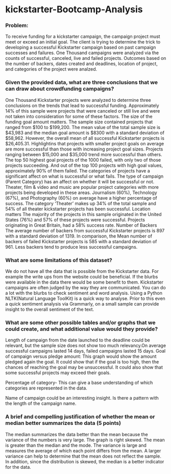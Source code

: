 # kickstarter-Bootcamp-Analysis

### Problem: 
To receive funding for a kickstarter campaign, the campaign project must meet or exceed an initial goal. The client is trying to determine the trick to developing a successful Kickstarter campaign based on past campaign successes and failures. One Thousand campaigns were analyzed via the counts of successful, canceled, live and failed projects.  Outcomes based on the number of backers, dates created and deadlines, location of project, and categories of the project were analzed.
 
### Given the provided data, what are three conclusions that we can draw about crowdfunding campaigns?
 
One Thousand Kickstarter projects were analyzed to determine three conclusions on the trends that lead to successful funding. Approximately 14% of this sample were projects that were canceled or still live and were not taken into consideration for some of these factors.
The size of the funding goal amount matters.
The sample size contained projects that ranged from $100 to $199,200. The mean value of the total sample size is $43,983 and the median goal amount is $8300 with a standard deviation of $58,962. However, the overall mean of all successful Kickstarter projects is $26,405.31. Highlightins that projects with smaller project goals on average are more successful than those with increasing project goal sizes. 
Projects ranging between $15,000 and $35,000 trend more successful than others. The top 50 highest goal projects of the 1000 failed, with only two of those projects succeeding. And out of the top 100 projects with high goal values, approximately 90% of them failed. 
The categories of projects have a significant affect on what is successful or what fails. 
The type of campaign (Parent Category) has an affect on whether it will be successful or not. Theater, film & video and music are popular project categories with more projects being developed in these areas. Journalism (60%), Technology (67%), and Photography (60%) on average have a higher percentage of success. The category ‘Theater’ makes up 34% of the total sample and 54% of all theater kickstarter projects has been successful.
Location matters
The majority of the projects in this sample originated in the United States (76%) and  57% of these projects were successful. Projects originating in Great Britain, had a 58% success rate.
Number of Backers
The average number of backers from successful Kickstarter projects is 897 with a standard deviation of 1319. In comparison, the Mean number of backers of failed Kickstarter projects is 585 with a standard deviation of 961. Less backers tend to produce less successful campaigns.
 
### What are some limitations of this dataset?
We do not have all the data that is possible from the Kickstarter data. For example the write ups from the website could be beneficial. If the blurbs were available in the data there would be some benefit to them. Kickstarter campaigns are often judged by the way they are communicated. You can do a lot with the blurbs to check sentiment and word analysis. Using a Python NLTK(Natural Language ToolKit) is a quick way to analyse. 
Prior to this even a quick sentiment analysis via Grammarly, on a small sample can provide insight to the overall sentiment of the text.
### What are some other possible tables and/or graphs that we could create, and what additional value would they provide?
Length of campaign from the date launched to the deadline could be relevant, but the sample size does not show too much relevancy.On average successful campaigns lasted 14 days, failed campaigns lasted 15 days.
Goal of campaign versus pledge amount: This graph would show the amount pledged again the goal. It could show that if the goal is too high, then the chances of reaching the goal may be unsuccessful. It could also show that some successful projects may exceed their goals.

Percentage of category- This can give a base understanding of which categories are represented in the data.

Name of campaign could be an interesting insight. Is there a pattern with the length of the campaign name.
### A brief and compelling justification of whether the mean or median better summarizes the data (5 points)
The median summarizes the data better than the mean because the variance of the numbers is very large. The graph is right skewed. The mean is greater than the median and the mode. The variance is large and measures the average of which each point differs from the mean. A larger variance can help to determine that the mean does not reflect the sample. In addition, since the distribution is skewed, the median is a better indicator for the data.
